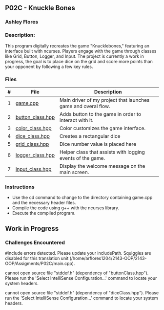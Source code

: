 ## P02C - Knuckle Bones
### Ashley Flores
### Description:

This program digitally recreates the game "Knucklebones," featuring an interface built with ncurses. Players engage with the game through classes like Grid, Button, Logger, and Input. The project is currently a work in progress, the goal is to place dice on the grid and score more points than your opponent by following a few key rules.

### Files

|   #   | File            | Description                                        |
| :---: | --------------- | -------------------------------------------------- |
|   1   | [game.cpp](./hello_ncurses.cpp)        | Main driver of my project that launches game and overal flow. |
|   2   | [button_class.hpp](./hello_ncurses.cpp) | Adds button to the game in order to interact with it.      |
|   3   | [color_class.hpp](./hello_ncurses.cpp)      | Color customizes the game interface.               |
|   4   | [dice_class.hpp](./hello_ncurses.cpp)   | Creates a rectangular dice                         |
|   5   | [grid_class.hpp](./hello_ncurses.cpp)   | Dice number value is placed here                   |
|   6   | [logger_class.hpp](./hello_ncurses.cpp)      | Helper class that assists with logging events of the game. |
|   7   | [input_class.hpp](./hello_ncurses.cpp)      | Display the welcome message on the main screen. |

### Instructions

- Use the cd command to change to the directory containing game.cpp and the necessary header files.
- Compile the code using g++ with the ncurses library.
- Execute the compiled program.

##  Work in Progress

### Challenges Encountered

#include errors detected. Please update your includePath. Squiggles are disabled for this translation unit (/home/arflores1204/2143-OOP/2143-OOP/Assigments/P02C/main.cpp).

cannot open source file "stddef.h" (dependency of "buttonClass.hpp"). Please run the 'Select IntelliSense Configuration...' command to locate your system headers.

cannot open source file "stddef.h" (dependency of "diceClass.hpp"). Please run the 'Select IntelliSense Configuration...' command to locate your system headers.
